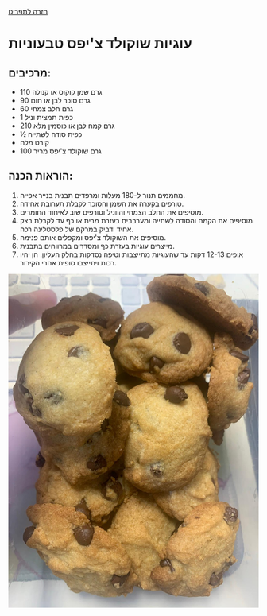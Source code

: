 [חזרה לתפריט](../index.MD)

# עוגיות שוקולד צ'יפס טבעוניות

## מרכיבים:
- 110 גרם שמן קוקוס או קנולה
- 90 גרם סוכר לבן או חום
- 60 גרם חלב צמחי
- 1 כפית תמצית וניל
- 210 גרם קמח לבן או כוסמין מלא
- ½ כפית סודה לשתייה
- קורט מלח
- 100 גרם שוקולד צ'יפס מריר

## הוראות הכנה:
1. מחממים תנור ל-180 מעלות ומרפדים תבנית בנייר אפייה.
2. טורפים בקערה את השמן והסוכר לקבלת תערובת אחידה.
3. מוסיפים את החלב הצמחי והווניל וטורפים שוב לאיחוד החומרים.
4. מוסיפים את הקמח והסודה לשתייה ומערבבים בעזרת מרית או כף עד לקבלת בצק אחיד ודביק במרקם של פלסטלינה רכה.
5. מוסיפים את השוקולד צ'יפס ומקפלים אותם פנימה.
6. מייצרים עוגיות בעזרת כף ומסדרים במרווחים בתבנית.
7. אופים 12-13 דקות עד שהעוגיות מתייצבות וטיפה נסדקות בחלק העליון. הן יהיו רכות ויתייצבו סופית אחרי הקירור.

![vegan chochip](../images/Veganchoc.jpeg)